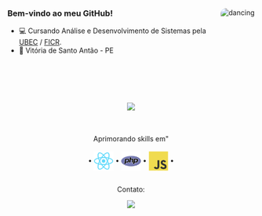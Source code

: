 <div><img align="right" alt="dancing" height="150" style="border-radius:10px;" src="https://media.tenor.com/FVL5Kgfv8kAAAAAd/happy.gif">

### Bem-vindo ao meu GitHub!
- :computer: Cursando Análise e Desenvolvimento de Sistemas pela [UBEC](https://www.ubec.edu.br) / [FICR](https://ficr.catolica.edu.br/portal/).
- :house_with_garden: Vitória de Santo Antão - PE
<br><br><br><br>

##
</div>
<br>

<div align="center">
  <img height="170em" src="https://github-readme-stats.vercel.app/api/top-langs/?username=elder-ramos&layout=compact&theme=dracula"/>
</div>

##

<div align="center">
<div style="display: inline_block"><br>
Aprimorando skills em"
<br><br>
• <img align="center" alt="react" height="40" width="40" src="https://raw.githubusercontent.com/devicons/devicon/master/icons/react/react-original.svg">
• <img align="center" alt="php" height="40" width="40" src="https://raw.githubusercontent.com/devicons/devicon/master/icons/php/php-original.svg">
• <img align="center" alt="javascript" height="40" width="40" src="https://raw.githubusercontent.com/devicons/devicon/master/icons/javascript/javascript-original.svg">
•
<br>

</div>

##

<div align="center"> 


Contato:

  <a href="https://www.linkedin.com/in/elder-ramos/" target="_blank"><img src="https://img.shields.io/badge/-LinkedIn-%230077B5?style=for-the-badge&logo=linkedin&logoColor=white" target="_blank"></a>
  
</div>
